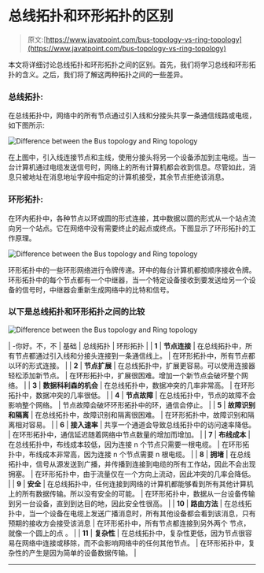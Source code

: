 # 总线拓扑和环形拓扑的区别

> 原文:[https://www.javatpoint.com/bus-topology-vs-ring-topology](https://www.javatpoint.com/bus-topology-vs-ring-topology)

本文将详细讨论总线拓扑和环形拓扑之间的区别。首先，我们将学习总线和环形拓扑的含义。之后，我们将了解这两种拓扑之间的一些差异。

### 总线拓扑:

在总线拓扑中，网络中的所有节点通过引入线和分接头共享一条通信线路或电缆，如下图所示:

![Difference between the Bus topology and Ring topology](../Images/97d2952ae05db07fbf393f01b850ba3b.png)

在上图中，引入线连接节点和主线，使用分接头将另一个设备添加到主电缆。当一台计算机通过电缆发送信号时，网络上的所有计算机都会收到信息。尽管如此，消息只被地址在消息地址字段中指定的计算机接受，其余节点拒绝该消息。

### 环形拓扑:

在环内拓扑中，各种节点以环或圆的形式连接，其中数据以圆的形式从一个站点流向另一个站点。它在网络中没有需要终止的起点或终点。下图显示了环形拓扑的工作原理。

![Difference between the Bus topology and Ring topology](../Images/e85294c69202d73e376bb9d48d251032.png)

环形拓扑中的一些环形网络进行令牌传递。环中的每台计算机都按顺序接收令牌。环形拓扑中的每个节点都有一个中继器，当一个特定设备接收到要发送给另一个设备的信号时，中继器会重新生成网络中的比特和信号。

### 以下是总线拓扑和环形拓扑之间的比较

![Difference between the Bus topology and Ring topology](../Images/e12db606ae244a0a5864675ee0702151.png)

| -你好。不，不 | 基础 | 总线拓扑 | 环形拓扑 |
| **1** | **节点连接** | 在总线拓扑中，所有节点都通过引入线和分接头连接到一条通信线上。 | 在环形拓扑中，所有节点都以环的形式连接。 |
| **2** | **节点扩展** | 在总线拓扑中，扩展更容易。可以使用连接器轻松添加新节点。 | 在环形拓扑中，扩展很困难。增加一个新节点会破坏整个网络。 |
| **3** | **数据科利森的机会** | 在总线拓扑中，数据冲突的几率非常高。 | 在环形拓扑中，数据冲突的几率很低。 |
| **4** | **节点故障** | 在总线拓扑中，节点的故障不会影响整个网络。 | 节点故障会破坏环形拓扑中的环，通信会停止。 |
| **5** | **故障识别和隔离** | 在总线拓扑中，故障识别和隔离很困难。 | 在环形拓扑中，故障识别和隔离相对容易。 |
| **6** | **接入速率** | 共享一个通道会导致总线拓扑中的访问速率降低。 | 在环形拓扑中，通信延迟随着网络中节点数量的增加而增加。 |
| **7** | **布线成本** | 在总线拓扑中，布线成本较低，因为连接 n 个节点只需要一根电缆。 | 在环形拓扑中，布线成本非常高，因为连接 n 个节点需要 n 根电缆。 |
| **8** | **拥堵** | 在总线拓扑中，信号从源发送到广播，并传播到连接到电缆的所有工作站，因此不会出现拥塞。 | 在环形拓扑中，由于流量仅在一个方向上流动，因此冲突的几率会降低。 |
| **9** | **安全** | 在总线拓扑中，任何连接到网络的计算机都能够看到所有其他计算机上的所有数据传输。所以没有安全的可能。 | 在环形拓扑中，数据从一台设备传输到另一台设备，直到到达目的地，因此安全性很高。 |
| **10** | **路由方法** | 在总线拓扑中，当一个设备在电缆上发送广播消息时，所有其他设备都会看到该消息，只有预期的接收方会接受该消息 | 在环形拓扑中，所有节点都连接到另外两个
节点，就像一个圆上的点
。 |
| **11** | **复杂性** | 在总线拓扑中，复杂性更低，因为节点很容易在网络中连接或移除，而不会影响网络中的任何其他节点。 | 在环形拓扑中，复杂性的产生是因为简单的设备数据传输。 |

* * *